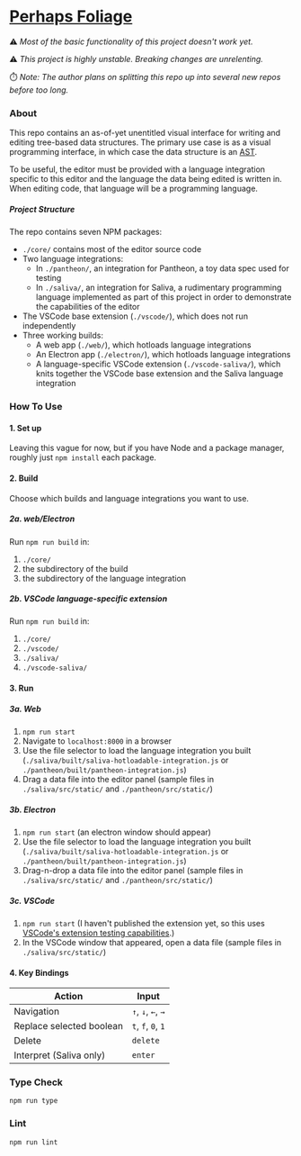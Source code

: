 # [Perhaps Foliage](https://gitlab.com/Persola/perhaps-foliage)

⚠️ *Most of the basic functionality of this project doesn't work yet.*

⚠️ *This project is highly unstable. Breaking changes are unrelenting.*

⏱️ *Note: The author plans on splitting this repo up into several new repos before too long.*

### About
This repo contains an as-of-yet unentitled visual interface for writing and editing tree-based data structures. The primary use case is as a visual programming interface, in which case the data structure is an [AST](https://en.wikipedia.org/wiki/Abstract_syntax_tree).

To be useful, the editor must be provided with a language integration specific to this editor and the language the data being edited is written in. When editing code, that language will be a programming language.

##### Project Structure

The repo contains seven NPM packages:

* `./core/` contains most of the editor source code
* Two language integrations:
  * In `./pantheon/`, an integration for Pantheon, a toy data spec used for testing 
  * In `./saliva/`, an integration for Saliva, a rudimentary programming language implemented as part of this project in order to demonstrate the capabilities of the editor
* The VSCode base extension (`./vscode/`), which does not run independently
* Three working builds:
  * A web app (`./web/`), which hotloads language integrations
  * An Electron app (`./electron/`), which hotloads language integrations
  * A language-specific VSCode extension (`./vscode-saliva/`), which knits together the VSCode base extension and the Saliva language integration

### How To Use

#### 1. Set up
Leaving this vague for now, but if you have Node and a package manager, roughly just `npm install` each package.

#### 2. Build

Choose which builds and language integrations you want to use.

##### 2a. web/Electron

Run `npm run build` in:
1. `./core/`
2. the subdirectory of the build
3. the subdirectory of the language integration

##### 2b. VSCode language-specific extension

Run `npm run build` in:
1. `./core/`
2. `./vscode/`
3. `./saliva/`
4. `./vscode-saliva/`

#### 3. Run

##### 3a. Web
1. `npm run start`
2. Navigate to `localhost:8000` in a browser
3. Use the file selector to load the language integration you built (`./saliva/built/saliva-hotloadable-integration.js` or `./pantheon/built/pantheon-integration.js`)
4. Drag a data file into the editor panel (sample files in `./saliva/src/static/` and `./pantheon/src/static/`)
##### 3b. Electron
1. `npm run start` (an electron window should appear)
2. Use the file selector to load the language integration you built (`./saliva/built/saliva-hotloadable-integration.js` or `./pantheon/built/pantheon-integration.js`)
3. Drag-n-drop a data file into the editor panel (sample files in `./saliva/src/static/` and `./pantheon/src/static/`)

##### 3c. VSCode

1. `npm run start` (I haven't published the extension yet, so this uses [VSCode's extension testing capabilities](https://code.visualstudio.com/api/working-with-extensions/testing-extension).)
2. In the VSCode window that appeared, open a data file (sample files in `./saliva/src/static/`)

#### 4. Key Bindings

| Action | Input |
| - | - |
| Navigation | `↑`, `↓`, `←`, `→` |
| Replace selected boolean | `t`, `f`, `0`, `1` |
| Delete | `delete` |
| Interpret (Saliva only) | `enter` |

### Type Check
```shell
npm run type
```

### Lint
```shell
npm run lint
```
